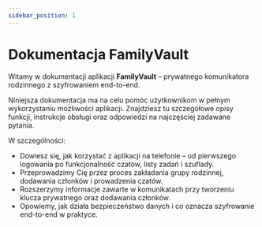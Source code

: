 ```yaml
---
sidebar_position: 1
---
```


# Dokumentacja FamilyVault

Witamy w dokumentacji aplikacji **FamilyVault** – prywatnego komunikatora rodzinnego z szyfrowaniem end-to-end.

Niniejsza dokumentacja ma na celu pomóc użytkownikom w pełnym wykorzystaniu możliwości aplikacji. Znajdziesz tu szczegółowe opisy funkcji, instrukcje obsługi oraz odpowiedzi na najczęściej zadawane pytania.

W szczególności:

- Dowiesz się, jak korzystać z aplikacji na telefonie – od pierwszego logowania po funkcjonalność czatów, listy zadań i szuflady.
- Przeprowadzimy Cię przez proces zakładania grupy rodzinnej, dodawania członków i prowadzenia czatów.
- Rozszerzymy informacje zawarte w komunikatach przy tworzeniu klucza prywatnego oraz dodawania członków.
- Opowiemy, jak działa bezpieczeństwo danych i co oznacza szyfrowanie end-to-end w praktyce.